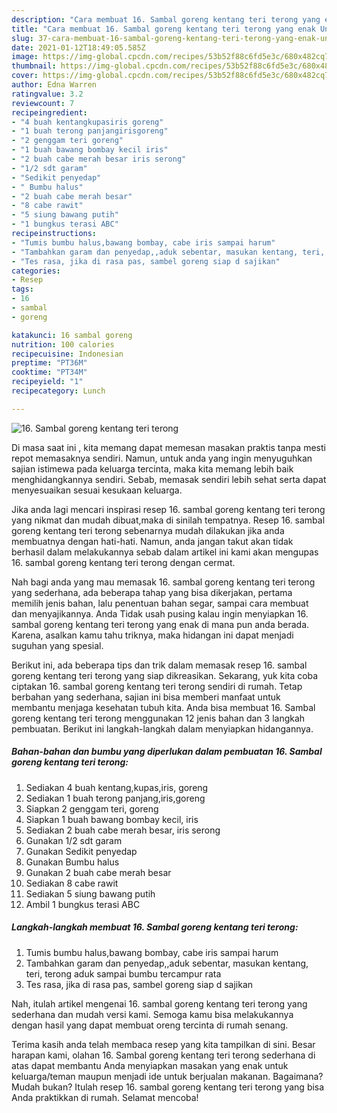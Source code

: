 ```yaml
---
description: "Cara membuat 16. Sambal goreng kentang teri terong yang enak Untuk Jualan"
title: "Cara membuat 16. Sambal goreng kentang teri terong yang enak Untuk Jualan"
slug: 37-cara-membuat-16-sambal-goreng-kentang-teri-terong-yang-enak-untuk-jualan
date: 2021-01-12T18:49:05.585Z
image: https://img-global.cpcdn.com/recipes/53b52f88c6fd5e3c/680x482cq70/16-sambal-goreng-kentang-teri-terong-foto-resep-utama.jpg
thumbnail: https://img-global.cpcdn.com/recipes/53b52f88c6fd5e3c/680x482cq70/16-sambal-goreng-kentang-teri-terong-foto-resep-utama.jpg
cover: https://img-global.cpcdn.com/recipes/53b52f88c6fd5e3c/680x482cq70/16-sambal-goreng-kentang-teri-terong-foto-resep-utama.jpg
author: Edna Warren
ratingvalue: 3.2
reviewcount: 7
recipeingredient:
- "4 buah kentangkupasiris goreng"
- "1 buah terong panjangirisgoreng"
- "2 genggam teri goreng"
- "1 buah bawang bombay kecil iris"
- "2 buah cabe merah besar iris serong"
- "1/2 sdt garam"
- "Sedikit penyedap"
- " Bumbu halus"
- "2 buah cabe merah besar"
- "8 cabe rawit"
- "5 siung bawang putih"
- "1 bungkus terasi ABC"
recipeinstructions:
- "Tumis bumbu halus,bawang bombay, cabe iris sampai harum"
- "Tambahkan garam dan penyedap,,aduk sebentar, masukan kentang, teri, terong aduk sampai bumbu tercampur rata"
- "Tes rasa, jika di rasa pas, sambel goreng siap d sajikan"
categories:
- Resep
tags:
- 16
- sambal
- goreng

katakunci: 16 sambal goreng 
nutrition: 100 calories
recipecuisine: Indonesian
preptime: "PT36M"
cooktime: "PT34M"
recipeyield: "1"
recipecategory: Lunch

---
```



![16. Sambal goreng kentang teri terong](https://img-global.cpcdn.com/recipes/53b52f88c6fd5e3c/680x482cq70/16-sambal-goreng-kentang-teri-terong-foto-resep-utama.jpg)

Di masa  saat ini , kita memang dapat memesan masakan praktis tanpa mesti repot memasaknya sendiri. Namun, untuk anda yang ingin menyuguhkan sajian istimewa pada keluarga tercinta, maka kita memang lebih baik menghidangkannya sendiri. Sebab, memasak sendiri lebih sehat serta dapat menyesuaikan sesuai kesukaan keluarga.

Jika anda lagi mencari inspirasi resep 16. sambal goreng kentang teri terong yang nikmat dan mudah dibuat,maka di sinilah tempatnya. Resep 16. sambal goreng kentang teri terong  sebenarnya mudah dilakukan jika anda membuatnya dengan hati-hati. Namun, anda jangan takut akan tidak berhasil dalam melakukannya 
sebab dalam artikel ini kami akan mengupas 16. sambal goreng kentang teri terong dengan cermat.  



Nah bagi anda yang mau memasak 16. sambal goreng kentang teri terong yang sederhana, ada beberapa tahap yang bisa dikerjakan, pertama memilih jenis bahan, lalu penentuan bahan segar, sampai cara membuat dan menyajikannya. Anda Tidak usah pusing kalau ingin menyiapkan 16. sambal goreng kentang teri terong yang enak di mana pun anda berada. Karena, asalkan kamu  tahu triknya, maka hidangan ini dapat menjadi suguhan yang spesial.

Berikut ini, ada beberapa tips dan trik dalam memasak resep 16. sambal goreng kentang teri terong yang siap dikreasikan. Sekarang, yuk kita coba ciptakan 16. sambal goreng kentang teri terong sendiri di rumah. Tetap berbahan yang sederhana, sajian ini bisa memberi manfaat untuk membantu menjaga kesehatan tubuh kita. Anda bisa membuat 16. Sambal goreng kentang teri terong menggunakan 12 jenis bahan dan 3 langkah pembuatan. Berikut ini langkah-langkah dalam menyiapkan hidangannya.

<!--inarticleads1-->

##### Bahan-bahan dan bumbu yang diperlukan dalam pembuatan 16. Sambal goreng kentang teri terong:

1. Sediakan 4 buah kentang,kupas,iris, goreng
1. Sediakan 1 buah terong panjang,iris,goreng
1. Siapkan 2 genggam teri, goreng
1. Siapkan 1 buah bawang bombay kecil, iris
1. Sediakan 2 buah cabe merah besar, iris serong
1. Gunakan 1/2 sdt garam
1. Gunakan Sedikit penyedap
1. Gunakan  Bumbu halus
1. Gunakan 2 buah cabe merah besar
1. Sediakan 8 cabe rawit
1. Sediakan 5 siung bawang putih
1. Ambil 1 bungkus terasi ABC




<!--inarticleads2-->

##### Langkah-langkah membuat 16. Sambal goreng kentang teri terong:

1. Tumis bumbu halus,bawang bombay, cabe iris sampai harum
1. Tambahkan garam dan penyedap,,aduk sebentar, masukan kentang, teri, terong aduk sampai bumbu tercampur rata
1. Tes rasa, jika di rasa pas, sambel goreng siap d sajikan




Nah, itulah artikel mengenai  16. sambal goreng kentang teri terong  yang sederhana dan mudah versi kami. Semoga kamu bisa melakukannya dengan hasil yang dapat membuat oreng tercinta di rumah senang. 

Terima kasih anda telah membaca resep yang kita tampilkan di sini. Besar harapan kami, olahan  16. Sambal goreng kentang teri terong sederhana di atas dapat membantu Anda menyiapkan masakan yang enak untuk keluarga/teman maupun menjadi ide untuk berjualan makanan. Bagaimana? Mudah bukan? Itulah resep 16. sambal goreng kentang teri terong yang bisa Anda praktikkan di rumah. Selamat mencoba!

